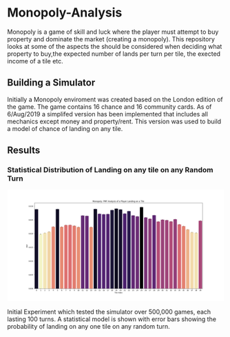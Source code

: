 # Monopoly-Analysis
Monopoly is a game of skill and luck where the player must attempt to buy property and dominate the market (creating a monopoly). This repository looks at some of the aspects the should be considered when deciding what property to buy,the expected number of lands per turn per tile, the exected income of a tile etc.

## Building a Simulator
Initially a Monopoly enviroment was created based on the London edition of the game. The game contains 16 chance and 16 community cards. As of 6/Aug/2019 a simplifed version has been implemented that includes all mechanics except money and property/rent. This version was used to build a model of chance of landing on any tile.

## Results

### Statistical Distribution of Landing on any tile on any Random Turn

![Simulation with error bars with 500,000 games and 100 turns per game](https://github.com/BarberAlec/Monopoly-Analysis/blob/master/Monopoly_500_000_Games_100_turns.png)

Initial Experiment which tested the simulator over 500,000 games, each lasting 100 turns. A statistical model is shown with error bars showing the probability of landing on any one tile on any random turn.
